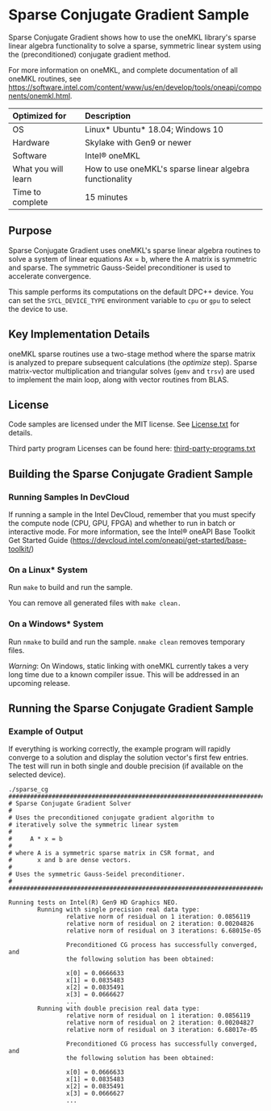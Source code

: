 # Sparse Conjugate Gradient Sample

Sparse Conjugate Gradient shows how to use the oneMKL library's sparse linear algebra functionality to solve a sparse, symmetric linear system using the (preconditioned) conjugate gradient method.

For more information on oneMKL, and complete documentation of all oneMKL routines, see https://software.intel.com/content/www/us/en/develop/tools/oneapi/components/onemkl.html.

| Optimized for       | Description
|:---                 |:---
| OS                  | Linux* Ubuntu* 18.04; Windows 10
| Hardware            | Skylake with Gen9 or newer
| Software            | Intel&reg; oneMKL
| What you will learn | How to use oneMKL's sparse linear algebra functionality
| Time to complete    | 15 minutes


## Purpose

Sparse Conjugate Gradient uses oneMKL's sparse linear algebra routines to solve a system of linear equations Ax = b, where the A matrix is symmetric and sparse. The symmetric Gauss-Seidel preconditioner is used to accelerate convergence.

This sample performs its computations on the default DPC++ device. You can set the `SYCL_DEVICE_TYPE` environment variable to `cpu` or `gpu` to select the device to use.


## Key Implementation Details

oneMKL sparse routines use a two-stage method where the sparse matrix is analyzed to prepare subsequent calculations (the _optimize_ step). Sparse matrix-vector multiplication and triangular solves (`gemv` and `trsv`) are used to implement the main loop, along with vector routines from BLAS.


## License

Code samples are licensed under the MIT license. See
[License.txt](https://github.com/oneapi-src/oneAPI-samples/blob/master/License.txt) for details.

Third party program Licenses can be found here: [third-party-programs.txt](https://github.com/oneapi-src/oneAPI-samples/blob/master/third-party-programs.txt)


## Building the Sparse Conjugate Gradient Sample

### Running Samples In DevCloud
If running a sample in the Intel DevCloud, remember that you must specify the compute node (CPU, GPU, FPGA) and whether to run in batch or interactive mode. For more information, see the Intel® oneAPI Base Toolkit Get Started Guide (https://devcloud.intel.com/oneapi/get-started/base-toolkit/)

### On a Linux* System
Run `make` to build and run the sample.

You can remove all generated files with `make clean.`

### On a Windows* System
Run `nmake` to build and run the sample. `nmake clean` removes temporary files.

*Warning*: On Windows, static linking with oneMKL currently takes a very long time due to a known compiler issue. This will be addressed in an upcoming release.

## Running the Sparse Conjugate Gradient Sample

### Example of Output
If everything is working correctly, the example program will rapidly converge to a solution and display the solution vector's first few entries. The test will run in both single and double precision (if available on the selected device).
```
./sparse_cg
########################################################################
# Sparse Conjugate Gradient Solver
#
# Uses the preconditioned conjugate gradient algorithm to
# iteratively solve the symmetric linear system
#
#     A * x = b
#
# where A is a symmetric sparse matrix in CSR format, and
#       x and b are dense vectors.
#
# Uses the symmetric Gauss-Seidel preconditioner.
#
########################################################################

Running tests on Intel(R) Gen9 HD Graphics NEO.
        Running with single precision real data type:
                relative norm of residual on 1 iteration: 0.0856119
                relative norm of residual on 2 iteration: 0.00204826
                relative norm of residual on 3 iterations: 6.68015e-05

                Preconditioned CG process has successfully converged, and
                the following solution has been obtained:

                x[0] = 0.0666633
                x[1] = 0.0835483
                x[2] = 0.0835491
                x[3] = 0.0666627
                ...
        Running with double precision real data type:
                relative norm of residual on 1 iteration: 0.0856119
                relative norm of residual on 2 iteration: 0.00204827
                relative norm of residual on 3 iteration: 6.68017e-05

                Preconditioned CG process has successfully converged, and
                the following solution has been obtained:

                x[0] = 0.0666633
                x[1] = 0.0835483
                x[2] = 0.0835491
                x[3] = 0.0666627
                ...
```

